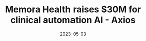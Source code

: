 ---
category:
- .nan
date: 2023-05-03
keyword_suggestion: ubuntu install docker
post_inspiration: https://www.axios.com/pro/health-tech-deals/2023/04/18/exclusive-memora-inputs-30m-for-care-automation
silot_terms: digital automation
title: Memora Health raises $30M for clinical <b>automation</b> AI - Axios
---